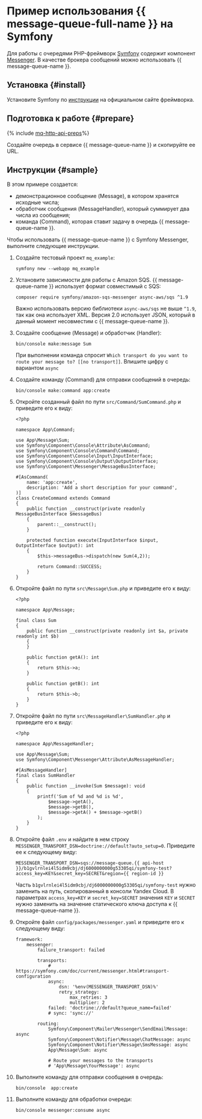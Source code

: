 # Пример использования {{ message-queue-full-name }} на Symfony

Для работы с очередями PHP-фреймворк [Symfony](https://symfony.com/) содержит компонент [Messenger](https://symfony.com/doc/current/messenger.html). В качестве брокера сообщений можно использовать {{ message-queue-name }}.

## Установка {#install}

Установите Symfony по [инструкции](https://symfony.com/doc/current/setup.html) на официальном сайте фреймворка.

## Подготовка к работе {#prepare}

{% include [mq-http-api-preps](../_includes_service/mq-http-api-preps-sdk.md)%}

Создайте очередь в сервисе {{ message-queue-name }} и скопируйте ее URL.

## Инструкции {#sample}

В этом примере создается:
  - демонстрационное сообщение (Message), в котором хранятся исходные числа;
  - обработчик сообщения (MessageHandler), который суммирует два числа из сообщения;
  - команда (Command), которая ставит задачу в очередь {{ message-queue-name }}.

Чтобы использовать {{ message-queue-name }} с Symfony Messenger, выполните следующие инструкции.

1. Создайте тестовый проект `mq_example`:

   ```
   symfony new --webapp mq_example
   ```

1. Установите зависимости для работы с Amazon SQS. {{ message-queue-name }} использует формат совместимый с SQS:

   ```
   composer require symfony/amazon-sqs-messenger async-aws/sqs ^1.9
   ```

   Важно использовать версию библиотеки `async-aws/sqs` не выше `^1.9`, так как она использует XML. Версия 2.0 использует JSON, который в данный момент несовместим с {{ message-queue-name }}.

1. Создайте сообщение (Message) и обработчик (Handler):

    ```
    bin/console make:message Sum
    ```
    При выполнении команда спросит `Which transport do you want to route your message to? [[no transport]]`.
    Впишите цифру с вариантом `async`

1. Создайте команду (Command) для отправки сообщений в очередь:

    ``` 
    bin/console make:command app:create
    ```

1. Откройте созданный файл по пути `src/Command/SumCommand.php` и приведите его к виду:

    ```
    <?php
    
    namespace App\Command;
    
    use App\Message\Sum;
    use Symfony\Component\Console\Attribute\AsCommand;
    use Symfony\Component\Console\Command\Command;
    use Symfony\Component\Console\Input\InputInterface;
    use Symfony\Component\Console\Output\OutputInterface;
    use Symfony\Component\Messenger\MessageBusInterface;
    
    #[AsCommand(
        name: 'app:create',
        description: 'Add a short description for your command',
    )]
    class CreateCommand extends Command
    {
        public function __construct(private readonly MessageBusInterface $messageBus)
        {
            parent::__construct();
        }
    
        protected function execute(InputInterface $input, OutputInterface $output): int
        {
            $this->messageBus->dispatch(new Sum(4,2));
            
            return Command::SUCCESS;
        }
    }
    ```

1. Откройте файл по пути `src\Message\Sum.php` и приведите его к виду:

    ```
    <?php
    
    namespace App\Message;
    
    final class Sum
    {
        public function __construct(private readonly int $a, private readonly int $b)
        {
        }
    
        public function getA(): int
        {
            return $this->a;
        }
    
        public function getB(): int
        {
            return $this->b;
        }
    }
    ```

1. Откройте файл по пути `src\MessageHandler\SumHandler.php` и приведите его к виду:

    ```
    <?php
    
    namespace App\MessageHandler;
    
    use App\Message\Sum;
    use Symfony\Component\Messenger\Attribute\AsMessageHandler;
    
    #[AsMessageHandler]
    final class SumHandler
    {
        public function __invoke(Sum $message): void
        {
            printf('Sum of %d and %d is %d',
                $message->getA(),
                $message->getB(),
                $message->getA() + $message->getB()
            );
        }
    }
    
    ```

1. Откройте файл `.env` и найдите в нем строку `MESSENGER_TRANSPORT_DSN=doctrine://default?auto_setup=0`. Приведите ее к следующему виду:
    
    ```
    MESSENGER_TRANSPORT_DSN=sqs://message-queue.{{ api-host }}/b1gvlrnlei4l5idm9cbj/dj6000000000g53305qi/symfony-test?access_key=KEY&secret_key=SECRET&region={{ region-id }}
    ```
    
    Часть `b1gvlrnlei4l5idm9cbj/dj6000000000g53305qi/symfony-test` нужно заменить на путь, скопированный в консоли Yandex Cloud.
    В параметрах `access_key=KEY` и `secret_key=SECRET` значения `KEY` и `SECRET` нужно заменить на значение статического ключа доступа к {{ message-queue-name }}.

1. Откройте файл `config/packages/messenger.yaml` и приведите его к следующему виду:

    ```
    framework:
        messenger:
            failure_transport: failed
    
            transports:
                # https://symfony.com/doc/current/messenger.html#transport-configuration
                async:
                    dsn: '%env(MESSENGER_TRANSPORT_DSN)%'
                    retry_strategy:
                        max_retries: 3
                        multiplier: 2
                failed: 'doctrine://default?queue_name=failed'
                # sync: 'sync://'
    
            routing:
                Symfony\Component\Mailer\Messenger\SendEmailMessage: async
                Symfony\Component\Notifier\Message\ChatMessage: async
                Symfony\Component\Notifier\Message\SmsMessage: async
                App\Message\Sum: async
    
                # Route your messages to the transports
                # 'App\Message\YourMessage': async
    ```

1. Выполните команду для отправки сообщения в очередь:

    ```bin/console  app:create```

1. Выполните команду для обработки очереди:

    ```bin/console messenger:consume async```
